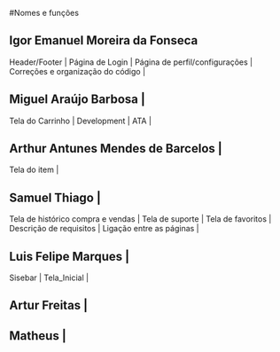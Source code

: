 #Nomes e funções
## Igor Emanuel Moreira da Fonseca
Header/Footer |
Página de Login |
Página de perfil/configurações |
Correções e organização do código |

## Miguel Araújo Barbosa |
Tela do Carrinho |
Development |
ATA |

## Arthur Antunes Mendes de Barcelos |
Tela do item |

## Samuel Thiago |
Tela de histórico compra e vendas |
Tela de suporte |
Tela de favoritos |
Descrição de requisitos |
Ligação entre as páginas |

## Luis Felipe Marques |
Sisebar |
Tela_Inicial |

## Artur Freitas |

## Matheus |
